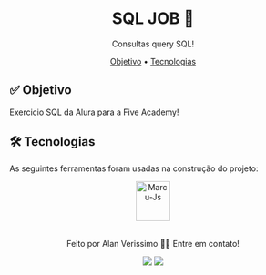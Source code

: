 <h1 align="center">SQL JOB 🚀</h1>

<p align="center">Consultas query SQL!</p>

<p align="center">
 <a href="#objetivo">Objetivo</a> •
 <a href="#tecnologias">Tecnologias</a>
</p>

<h2 id="objetivo">✅ Objetivo </h2>

Exercicio SQL da Alura para a Five Academy!

<h2 id="tecnologias"> 🛠 Tecnologias </h2>

As seguintes ferramentas foram usadas na construção do projeto:

<div align="center">
 <img align="center" alt="Marcu-Js" height="70" width="60" src="https://cdn.jsdelivr.net/gh/devicons/devicon/icons/postgresql/postgresql-original-wordmark.svg" />
 </div>

<br>
<p align="center">Feito por Alan Verissimo 👋🏽 Entre em contato!</p>

<div align="center">  
  <a href = "mailto:alanverissimodev@gmail.com"><img src="https://img.shields.io/badge/-Gmail-%23333?style=for-the-badge&logo=gmail&logoColor=white" target="_blank"></a>
  <a href = "https://www.linkedin.com/in/alanverissimo/"><img src="https://img.shields.io/badge/-LinkedIn-%230077B5?style=for-the-badge&logo=linkedin&logoColor=white" target="_blank"></a>
</div>
